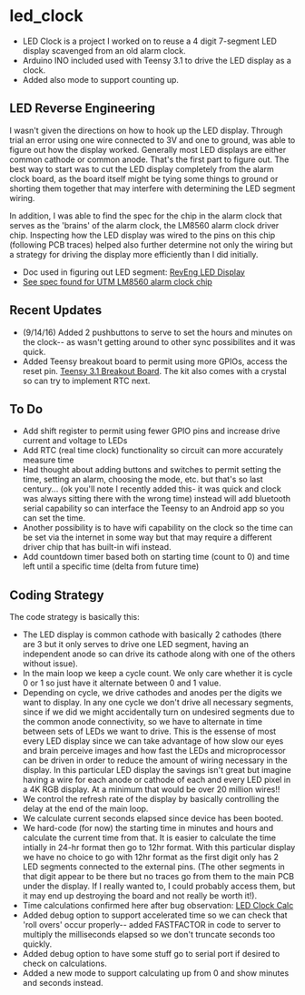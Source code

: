 # led_clock

- LED Clock is a project I worked on to reuse a 4 digit 7-segment LED display scavenged from an old alarm clock.
- Arduino INO included used with Teensy 3.1 to drive the LED display as a clock.  
- Added also mode to support counting up.

## LED Reverse Engineering
I wasn't given the directions on how to hook up the LED display.  Through trial an error using one wire connected to 3V and one to ground, was able to figure out how the display worked.   Generally most LED displays are either common cathode or common anode.  That's the first part to figure out.  The best way to start was to cut the LED display completely from the alarm clock board, as the board itself might be tying some things to ground or shorting them together that may interfere with determining the LED segment wiring.

In addition, I was able to find the spec for the chip in the alarm clock that serves as the 'brains' of the alarm clock, the LM8560 alarm clock driver chip.  Inspecting how the LED display was wired to the pins on this chip (following PCB traces) helped also further determine not only the wiring but a strategy for driving the display more efficiently than I did initially.

- Doc used in figuring out LED segment: [RevEng LED Display](https://docs.google.com/spreadsheets/d/1uvN9qPjFpo4JUEpYhtVIMktASHFhyrPmAeeo7BXrQFY/edit?usp=sharing)
- [See spec found for UTM LM8560 alarm clock chip](http://www.paulanders.com/G5-LED/ver1/datablad.pdf)

## Recent Updates
- (9/14/16) Added 2 pushbuttons to serve to set the hours and minutes on the clock-- as wasn't getting around to other sync possibilites and it was quick.
- Added Teensy breakout board to permit using more GPIOs, access the reset pin.  [Teensy 3.1 Breakout Board](https://www.tindie.com/products/loglow/teensy-31-breakout/).  The kit also comes with a crystal so can try to implement RTC next.

## To Do
- Add shift register to permit using fewer GPIO pins and increase drive current and voltage to LEDs
- Add RTC (real time clock) functionality so circuit can more accurately measure time
- Had thought about adding buttons and switches to permit setting the time, setting an alarm, choosing the mode, etc. but that's so last century... (ok you'll note I recently added this- it was quick and clock was always sitting there with the wrong time) instead will add bluetooth serial capability so can interface the Teensy to an Android app so you can set the time.
- Another possibility is to have wifi capability on the clock so the time can be set via the internet in some way but that may require a different driver chip that has built-in wifi instead.
- Add countdown timer based both on starting time (count to 0) and time left until a specific time (delta from future time)

## Coding Strategy
The code strategy is basically this:
- The LED display is common cathode with basically 2 cathodes (there are 3 but it only serves to drive one LED segment, having an independent anode so can drive its cathode along with one of the others without issue).
- In the main loop we keep a cycle count.  We only care whether it is cycle 0 or 1 so just have it alternate between 0 and 1 value.
- Depending on cycle, we drive cathodes and anodes per the digits we want to display.  In any one cycle we don't drive all necessary segments, since if we did we might accidentally turn on undesired segments due to the common anode connectivity, so we have to alternate in time between sets of LEDs we want to drive.  This is the essense of most every LED display since we can take advantage of how slow our eyes and brain perceive images and how fast the LEDs and microprocessor can be driven in order to reduce the amount of wiring necessary in the display.   In this particular LED display the savings isn't great but imagine having a wire for each anode or cathode of each and every LED pixel in a 4K RGB display.  At a minimum that would be over 20 million wires!!
- We control the refresh rate of the display by basically controlling the delay at the end of the main loop.
- We calculate current seconds elapsed since device has been booted.
- We hard-code (for now) the starting time in minutes and hours and calculate the current time from that.  It is easier to calculate the time intially in 24-hr format then go to 12hr format.  With this particular display we have no choice to go with 12hr format as the first digit only has 2 LED segments connected to the external pins.  (The other segments in that digit appear to be there but no traces go from them to the main PCB under the display.  If I really wanted to, I could probably access them, but it may end up destroying the board and not really be worth it!).
- Time calculations confirmed here after bug observation:  [LED Clock Calc](https://docs.google.com/spreadsheets/d/1AGfdZcArP2Lh3Z_iyezs5KHuu6UdL8kZsu7qiKoQKi4/edit?usp=sharing)
- Added debug option to support accelerated time so we can check that 'roll overs' occur properly-- added FASTFACTOR in code to server to multiply the milliseconds elapsed so we don't truncate seconds too quickly.
- Added debug option to have some stuff go to serial port if desired to check on calculations.
- Added a new mode to support calculating up from 0 and show minutes and seconds instead.

